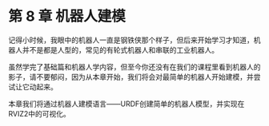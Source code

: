 # 第 8 章 机器人建模


记得小时候，我眼中的机器人一直是钢铁侠那个样子，但后来开始学习才知道，机器人并不是都是人型的，常见的有轮式机器人和串联的工业机器人。

虽然学完了基础篇和机器人学内容，但至今你还没有在我们的课程里看到机器人的影子，请不要郁闷，因为从本章开始，我们将会对最简单的机器人开始建模，并尝试让它动起来。


本章我们将通过机器人建模语言——URDF创建简单的机器人模型，并实现在RVIZ2中的可视化。


